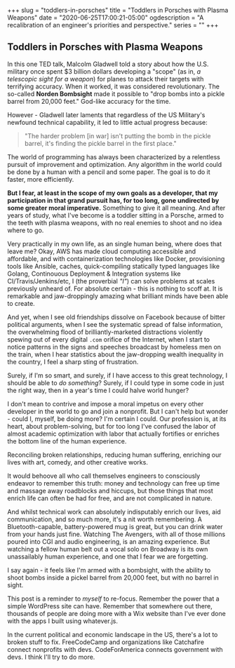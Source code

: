 +++
slug = "toddlers-in-porsches"
title = "Toddlers in Porsches with Plasma Weapons"
date = "2020-06-25T17:00:21-05:00"
ogdescription = "A recalibration of an engineer's priorities and perspective."
series = ""
+++

## Toddlers in Porsches with Plasma Weapons
 
In this one TED talk, Malcolm Gladwell told a story about how the U.S. military once spent $3 billion dollars developing a "scope" (as in, _a telescopic sight for a weapon_) for planes to attack their targets with terrifying accuracy. When it worked, it was considered revolutionary. The so-called **Norden Bombsight** made it possible to "drop bombs into a pickle barrel from 20,000 feet." God-like accuracy for the time. 

However - Gladwell later laments that regardless of the US Military's newfound technical capability, it led to little actual progress because:

> "The harder problem [in war] isn't putting the bomb in the pickle barrel, it's finding the pickle barrel in the first place."

The world of programming has always been characterized by a relentless pursuit of improvement and optimization. Any algorithm in the world could be done by a human with a pencil and some paper. The goal is to do it faster, more efficiently. 

**But I fear, at least in the scope of my own goals as a developer, that my participation in that grand pursuit has, for too long, gone undirected by some greater moral imperative.** Something to give it all meaning. And after years of study, what I've become is a toddler sitting in a Porsche, armed to the teeth with plasma weapons, with no real enemies to shoot and no idea where to go.

Very practically in my own life, as an single human being, where does that leave me? Okay, AWS has made cloud computing accessible and affordable, and with containerization technologies like Docker, provisioning tools like Ansible, caches, quick-compiling statically typed languages like Golang, Continouous Deployment & Integration systems like CI/Travis/Jenkins/etc, I (the proverbial _"I"_) can solve problems at scales previously unheard of. For absolute certain - this is nothing to scoff at. It is remarkable and jaw-droppingly amazing what brilliant minds have been able to create. 

And yet, when I see old friendships dissolve on Facebook because of bitter political arguments, when I see the systematic spread of false information, the overwhelming flood of brilliantly-marketed distractions violently spewing out of every digital `.com` orifice of the Internet, when I start to notice patterns in the signs and speeches broadcast by homeless men on the train, when I hear statistics about the jaw-dropping wealth inequality in the country, I feel a sharp sting of frustration.

Surely, if I'm so smart, and surely, if I have access to this great technology, I should be able to *do something*? Surely, if I could type in some code in just the right way, then in a year's time I could halve world hunger?

I don't mean to contrive and impose a moral impetus on every other developer in the world to go and join a nonprofit. But I can't help but wonder - could I, myself, be doing more? I'm certain I could. Our profession is, at its heart, about problem-solving, but for too long I've confused the labor of almost academic optimization with labor that actually fortifies or enriches the bottom line of the human experience.

Reconciling broken relationships, reducing human suffering, enriching our lives with art, comedy, and other creative works. 

It would behoove all who call themselves engineers to consciously endeavor to remember this truth: money and technology can free up time and massage away roadblocks and hiccups, but those things that most enrich life can often be had for free, and are not complicated in nature.

And whilst technical work can absolutely indisputably enrich our lives, aid communication, and so much more, it's a nit worth remembering. A Bluetooth-capable, battery-powered mug is great, but you can drink water from your hands just fine. Watching The Avengers, with all of those millions poured into CGI and audio engineering, is an amazing experience. But watching a fellow human belt out a vocal solo on Broadway is its own unassailably human experience, and one that I fear we are forgetting.

I say again - it feels like I'm armed with a bombsight, with the ability to shoot bombs inside a pickel barrel from 20,000 feet, but with no barrel in sight.

This post is a reminder to _myself_ to re-focus. Remember the power that a simple WordPress site can have. Remember that somewhere out there, thousands of people are doing more with a Wix website than I've ever done with the apps I built using whatever.js.

In the current political and economic landscape in the US, there's a lot to broken stuff to fix. FreeCodeCamp and organizations like Catchafire connect nonprofits with devs. CodeForAmerica connects government with devs. I think I'll try to do more.